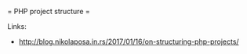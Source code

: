 = PHP project structure =


Links:
* http://blog.nikolaposa.in.rs/2017/01/16/on-structuring-php-projects/